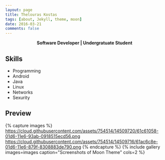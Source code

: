 ```yaml
---
layout: page
title: Thelouras Kostas
tags: [about, Jekyll, theme, moon]
date: 2016-03-21
comments: false
---
```

    
<center><b>Software Developer | Undergratuate Student </b></a> </center>

## Skills
* Programming
* Android
* Java
* Linux
* Networks
* Sexurity
## Preview

{% capture images %}
    https://cloud.githubusercontent.com/assets/754514/14509720/61c61058-01d6-11e6-93ab-0918515ecd56.png
    https://cloud.githubusercontent.com/assets/754514/14509716/61ac6c8e-01d6-11e6-879f-8308883de790.png
{% endcapture %}
{% include gallery images=images caption="Screenshots of Moon Theme" cols=2 %}



